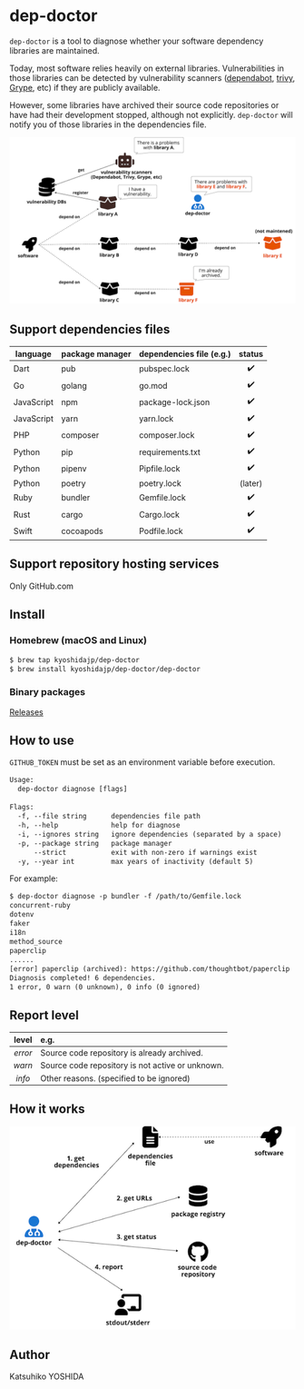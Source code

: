 # dep-doctor

`dep-doctor` is a tool to diagnose whether your software dependency libraries are maintained.

Today, most software relies heavily on external libraries. Vulnerabilities in those libraries can be detected by vulnerability scanners ([dependabot](https://docs.github.com/en/code-security/dependabot), [trivy](https://aquasecurity.github.io/trivy), [Grype](https://github.com/anchore/grype), etc) if they are publicly available.

However, some libraries have archived their source code repositories or have had their development stopped, although not explicitly. `dep-doctor` will notify you of those libraries in the dependencies file.

![overview](doc/images/dep-doctor_overview.png "dep-doctor overview")

## Support dependencies files

| language | package manager | dependencies file (e.g.) | status |
| -------- | ------------- | -- | :----: |
| Dart | pub | pubspec.lock | :heavy_check_mark: |
| Go | golang | go.mod | :heavy_check_mark: |
| JavaScript | npm | package-lock.json | :heavy_check_mark: |
| JavaScript | yarn | yarn.lock | :heavy_check_mark: |
| PHP | composer | composer.lock | :heavy_check_mark: |
| Python | pip | requirements.txt | :heavy_check_mark: |
| Python | pipenv | Pipfile.lock | :heavy_check_mark: |
| Python | poetry | poetry.lock | (later) |
| Ruby | bundler | Gemfile.lock | :heavy_check_mark: |
| Rust | cargo | Cargo.lock | :heavy_check_mark: |
| Swift | cocoapods | Podfile.lock | :heavy_check_mark: |

## Support repository hosting services

Only GitHub.com

## Install

### Homebrew (macOS and Linux)

```console
$ brew tap kyoshidajp/dep-doctor
$ brew install kyoshidajp/dep-doctor/dep-doctor
```

### Binary packages

[Releases](https://github.com/kyoshidajp/dep-doctor/releases)

## How to use

`GITHUB_TOKEN` must be set as an environment variable before execution.

```console
Usage:
  dep-doctor diagnose [flags]

Flags:
  -f, --file string      dependencies file path
  -h, --help             help for diagnose
  -i, --ignores string   ignore dependencies (separated by a space)
  -p, --package string   package manager
      --strict           exit with non-zero if warnings exist
  -y, --year int         max years of inactivity (default 5)
```

For example:

```console
$ dep-doctor diagnose -p bundler -f /path/to/Gemfile.lock
concurrent-ruby
dotenv
faker
i18n
method_source
paperclip
......
[error] paperclip (archived): https://github.com/thoughtbot/paperclip
Diagnosis completed! 6 dependencies.
1 error, 0 warn (0 unknown), 0 info (0 ignored)
```

## Report level

| level | e.g. |
| :---: | :---------- |
| *error* | Source code repository is already archived. |
| *warn* | Source code repository is not active or unknown. |
| *info* | Other reasons. (specified to be ignored) | |

## How it works

![how_works](doc/images/how_works.png "dep-doctor how works")

## Author
Katsuhiko YOSHIDA
